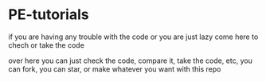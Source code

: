 # PE-tutorials
if you are having any trouble with the code or you are just lazy come here to chech or take the code

over here you can just check the code, compare it, take the code, etc, you can fork, you can star, or make whatever you want with this repo
